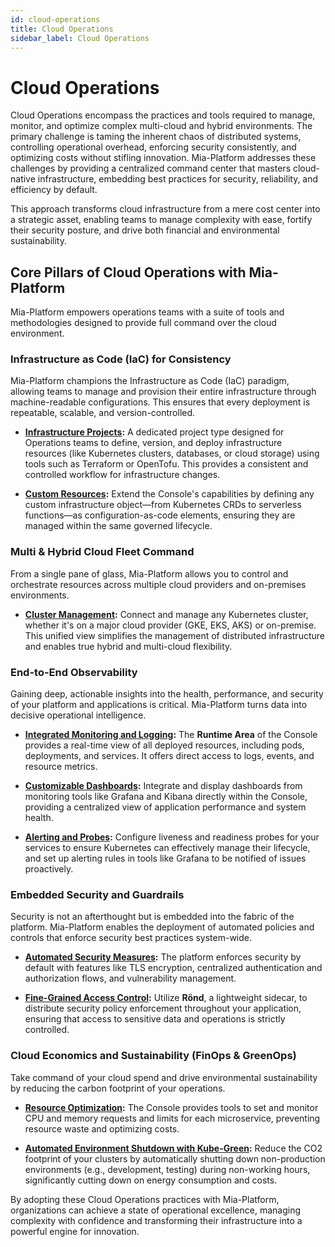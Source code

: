 ```yaml
---
id: cloud-operations
title: Cloud Operations
sidebar_label: Cloud Operations
---
```


# Cloud Operations

Cloud Operations encompass the practices and tools required to manage, monitor, and optimize complex multi-cloud and hybrid environments. The primary challenge is taming the inherent chaos of distributed systems, controlling operational overhead, enforcing security consistently, and optimizing costs without stifling innovation. Mia-Platform addresses these challenges by providing a centralized command center that masters cloud-native infrastructure, embedding best practices for security, reliability, and efficiency by default.

This approach transforms cloud infrastructure from a mere cost center into a strategic asset, enabling teams to manage complexity with ease, fortify their security posture, and drive both financial and environmental sustainability.

## Core Pillars of Cloud Operations with Mia-Platform

Mia-Platform empowers operations teams with a suite of tools and methodologies designed to provide full command over the cloud environment.

### Infrastructure as Code (IaC) for Consistency

Mia-Platform champions the Infrastructure as Code (IaC) paradigm, allowing teams to manage and provision their entire infrastructure through machine-readable configurations. This ensures that every deployment is repeatable, scalable, and version-controlled.

* [**Infrastructure Projects**](/console/project-configuration/infrastructure-project)**:** A dedicated project type designed for Operations teams to define, version, and deploy infrastructure resources (like Kubernetes clusters, databases, or cloud storage) using tools such as Terraform or OpenTofu. This provides a consistent and controlled workflow for infrastructure changes.

* [**Custom Resources**](/console/design-your-projects/custom-resources/custom-resources)**:** Extend the Console's capabilities by defining any custom infrastructure object—from Kubernetes CRDs to serverless functions—as configuration-as-code elements, ensuring they are managed within the same governed lifecycle.

### Multi & Hybrid Cloud Fleet Command

From a single pane of glass, Mia-Platform allows you to control and orchestrate resources across multiple cloud providers and on-premises environments.

* [**Cluster Management**](/console/company-configuration/clusters-management/connect-and-manage-cluster)**:** Connect and manage any Kubernetes cluster, whether it's on a major cloud provider (GKE, EKS, AKS) or on-premise. This unified view simplifies the management of distributed infrastructure and enables true hybrid and multi-cloud flexibility.

### End-to-End Observability

Gaining deep, actionable insights into the health, performance, and security of your platform and applications is critical. Mia-Platform turns data into decisive operational intelligence.

* [**Integrated Monitoring and Logging**](/development_suite/monitoring/introduction)**:** The **Runtime Area** of the Console provides a real-time view of all deployed resources, including pods, deployments, and services. It offers direct access to logs, events, and resource metrics.

* [**Customizable Dashboards**](/development_suite/monitoring/dashboard)**:** Integrate and display dashboards from monitoring tools like Grafana and Kibana directly within the Console, providing a centralized view of application performance and system health.

* [**Alerting and Probes**](/development_suite/api-console/api-design/microservice-runtime-resources)**:** Configure liveness and readiness probes for your services to ensure Kubernetes can effectively manage their lifecycle, and set up alerting rules in tools like Grafana to be notified of issues proactively.

### Embedded Security and Guardrails

Security is not an afterthought but is embedded into the fabric of the platform. Mia-Platform enables the deployment of automated policies and controls that enforce security best practices system-wide.

* [**Automated Security Measures**](/infrastructure/paas/security-measures)**:** The platform enforces security by default with features like TLS encryption, centralized authentication and authorization flows, and vulnerability management.

* [**Fine-Grained Access Control**](/development_suite/api-console/api-design/authorization)**:** Utilize **Rönd**, a lightweight sidecar, to distribute security policy enforcement throughout your application, ensuring that access to sensitive data and operations is strictly controlled.

### Cloud Economics and Sustainability (FinOps & GreenOps)

Take command of your cloud spend and drive environmental sustainability by reducing the carbon footprint of your operations.

* [**Resource Optimization**](/console/tutorials/set-requests-limits-of-a-microservice)**:** The Console provides tools to set and monitor CPU and memory requests and limits for each microservice, preventing resource waste and optimizing costs.

* [**Automated Environment Shutdown with Kube-Green**](/infrastructure/paas/tools/kube-green)**:** Reduce the CO2 footprint of your clusters by automatically shutting down non-production environments (e.g., development, testing) during non-working hours, significantly cutting down on energy consumption and costs.

By adopting these Cloud Operations practices with Mia-Platform, organizations can achieve a state of operational excellence, managing complexity with confidence and transforming their infrastructure into a powerful engine for innovation.
